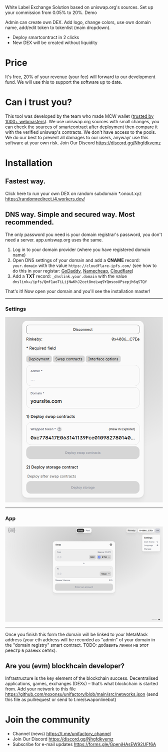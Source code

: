 White Label Exchange Solution based on uniswap.org's sources. Set up your commission from 0.05% to 20%. Demo

Admin can create own DEX. Add logo, change colors, use own domain name, add/edit token to tokenlist (main dropdown).

- Deploy smartcontract in 2 clicks
- New DEX will be created without liquidity

# Price

It's free, 20% of your revenue (your fee) will forward to our development fund. We will use this to support the software up to date.

# Can i trust you?

This tool was developed by the team who made MCW wallet ([trusted by 1000+ webmasters](https://codecanyon.net/item/multicurrency-crypto-wallet-and-exchange-widgets-for-wordpress/23532064)). We use uniswap.org sources with small changes, you can check the sources of smartcontract after deployment then compare it with the verified uniswap's contracts. We don't have access to the pools. We do our best to prevent all damages to our users, anywayг use this software at your own risk. Join Our Discord https://discord.gg/Nhgfdkvemz

# Installation

## Fastest way.

Click here to run your own DEX on random subdomain \*.onout.xyz https://randomredirect.i4.workers.dev/

## DNS way. Simple and secured way. Most recommended.

The only password you need is your domain registrar's password, you don't need a server. app.uniswap.org uses the same.

1. Log in to your domain provider (where you have registered domain name)
2. Open DNS settings of your domain and add a **CNAME** record: `your.domain` with the value `https://cloudflare-ipfs.com/` (see how to do this in your registar: [GoDaddy](https://www.google.com/search?q=how+to+add+cname+in+godaddy), [Namecheap](https://www.google.com/search?q=how+to+add+cname+in+Namecheap), [Cloudflare](https://www.google.com/search?q=how+to+add+cname+in+Cloudflare))
3. Add a **TXT** record: `_dnslink.your.domain` with the value `dnslink=/ipfs/Qmf1aoTiLijNwKhJ2cet8neLwq9YQmsooUPsepjh6qSTQY`

That's it! Now open your domain and you'll see the installation master!

---

### Settings

<img src="./images/settings.png">

---

### App

<img src="./images/app.png">

---

Once you finish this form the domain will be linked to your MetaMask address (your eth address will be recorded as "admin" of your domain in the "domain registry" smart contract. TODO: добавить линки на этот реестр в разных сетях).

## Are you (evm) blockhcain developer?

Infrastructure is the key element of the blockchain success. Decentralised applications, games, exchanges (DEXs) – that’s what blockchain is started from. Add your network to this file https://github.com/noxonsu/unifactory/blob/main/src/networks.json (send this file as pullrequest or send to t.me/swaponlinebot)

# Join the community

- Channel (news) https://t.me/unifactory_channel
- Join Our Discord https://discord.gg/Nhgfdkvemz
- Subscribe for e-mail updates https://forms.gle/GpenjHAsEW92UFf6A
